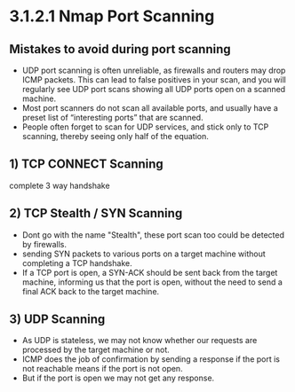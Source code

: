 # 3.1.2.1 Nmap Port Scanning

## Mistakes to avoid during port scanning

*  UDP port scanning is often unreliable, as firewalls and routers may drop ICMP packets. This can lead to false positives in your scan, and you will regularly see UDP port scans showing all UDP ports open on a scanned machine.
* Most port scanners do not scan all available ports, and usually have a preset list of “interesting ports” that are scanned.
* People often forget to scan for UDP services, and stick only to TCP scanning, thereby seeing only half of the equation.

## 1\) TCP CONNECT Scanning

complete 3 way handshake

## 2\) TCP Stealth / SYN Scanning

* Dont go with the name "Stealth", these port scan too could be detected by firewalls.
* sending SYN packets to various ports on a target machine without completing a TCP handshake.
* If a TCP port is open, a SYN-ACK should be sent back from the target machine, informing us that the port is open, without the need to send a final ACK back to the target machine.

## 3\) UDP Scanning

* As UDP is stateless, we may not know whether our requests are processed by the target machine or not.
* ICMP does the job of confirmation by sending a response if the port is not reachable means if the port is not open.
* But if the port is open we may not get any response.

## 



